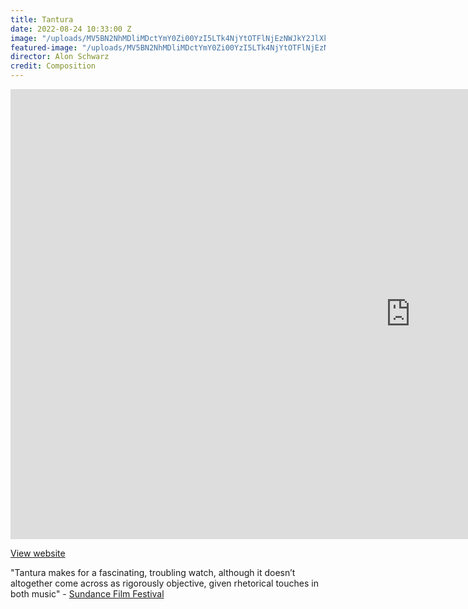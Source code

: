 ```yaml
---
title: Tantura
date: 2022-08-24 10:33:00 Z
image: "/uploads/MV5BN2NhMDliMDctYmY0Zi00YzI5LTk4NjYtOTFlNjEzNWJkY2JlXkEyXkFqcGdeQXVyMjMyMzI4MzY@._V1_FMjpg_UX1000_.jpg"
featured-image: "/uploads/MV5BN2NhMDliMDctYmY0Zi00YzI5LTk4NjYtOTFlNjEzNWJkY2JlXkEyXkFqcGdeQXVyMjMyMzI4MzY@._V1_FMjpg_UX1000_.jpg"
director: Alon Schwarz
credit: Composition
---
```


<div class="responsive-embed  widescreen">
<iframe width="1280" height="720" src="https://www.youtube.com/embed/q_3vIiD3Zls?rel=0&amp;showinfo=0" frameborder="0" allowfullscreen></iframe>
</div>

[View website ](https://www.imdb.com/title/tt16378034/?ref_=nm_flmg_msdp_1)

"Tantura makes for a fascinating, troubling watch, although it doesn’t altogether come across as rigorously objective, given rhetorical touches in both music" - [Sundance Film Festival](https://www.screendaily.com/reviews/tantura-sundance-review/5166520.article)

  